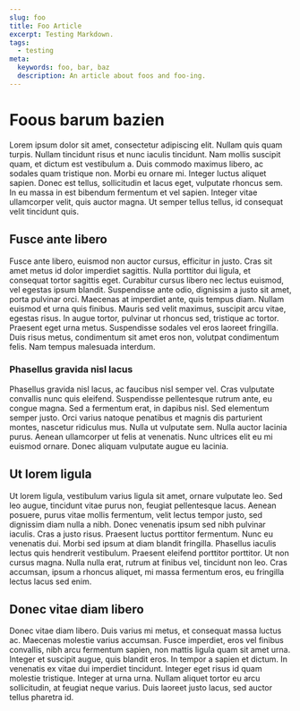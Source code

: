 ```yaml
---
slug: foo
title: Foo Article
excerpt: Testing Markdown.
tags:
  - testing
meta:
  keywords: foo, bar, baz
  description: An article about foos and foo-ing.
---
```


# Foous barum bazien

Lorem ipsum dolor sit amet, consectetur adipiscing elit. Nullam quis quam turpis. Nullam tincidunt risus et nunc iaculis tincidunt. Nam mollis suscipit quam, et dictum est vestibulum a. Duis commodo maximus libero, ac sodales quam tristique non. Morbi eu ornare mi. Integer luctus aliquet sapien. Donec est tellus, sollicitudin et lacus eget, vulputate rhoncus sem. In eu massa in est bibendum fermentum et vel sapien. Integer vitae ullamcorper velit, quis auctor magna. Ut semper tellus tellus, id consequat velit tincidunt quis.

## Fusce ante libero

Fusce ante libero, euismod non auctor cursus, efficitur in justo. Cras sit amet metus id dolor imperdiet sagittis. Nulla porttitor dui ligula, et consequat tortor sagittis eget. Curabitur cursus libero nec lectus euismod, vel egestas ipsum blandit. Suspendisse ante odio, dignissim a justo sit amet, porta pulvinar orci. Maecenas at imperdiet ante, quis tempus diam. Nullam euismod et urna quis finibus. Mauris sed velit maximus, suscipit arcu vitae, egestas risus. In augue tortor, pulvinar ut rhoncus sed, tristique ac tortor. Praesent eget urna metus. Suspendisse sodales vel eros laoreet fringilla. Duis risus metus, condimentum sit amet eros non, volutpat condimentum felis. Nam tempus malesuada interdum.

### Phasellus gravida nisl lacus

Phasellus gravida nisl lacus, ac faucibus nisl semper vel. Cras vulputate convallis nunc quis eleifend. Suspendisse pellentesque rutrum ante, eu congue magna. Sed a fermentum erat, in dapibus nisl. Sed elementum semper justo. Orci varius natoque penatibus et magnis dis parturient montes, nascetur ridiculus mus. Nulla ut vulputate sem. Nulla auctor lacinia purus. Aenean ullamcorper ut felis at venenatis. Nunc ultrices elit eu mi euismod ornare. Donec aliquam vulputate augue eu lacinia.

## Ut lorem ligula

Ut lorem ligula, vestibulum varius ligula sit amet, ornare vulputate leo. Sed leo augue, tincidunt vitae purus non, feugiat pellentesque lacus. Aenean posuere, purus vitae mollis fermentum, velit lectus tempor justo, sed dignissim diam nulla a nibh. Donec venenatis ipsum sed nibh pulvinar iaculis. Cras a justo risus. Praesent luctus porttitor fermentum. Nunc eu venenatis dui. Morbi sed ipsum at diam blandit fringilla. Phasellus iaculis lectus quis hendrerit vestibulum. Praesent eleifend porttitor porttitor. Ut non cursus magna. Nulla nulla erat, rutrum at finibus vel, tincidunt non leo. Cras accumsan, ipsum a rhoncus aliquet, mi massa fermentum eros, eu fringilla lectus lacus sed enim.

## Donec vitae diam libero

Donec vitae diam libero. Duis varius mi metus, et consequat massa luctus ac. Maecenas molestie varius accumsan. Fusce imperdiet, eros vel finibus convallis, nibh arcu fermentum sapien, non mattis ligula quam sit amet urna. Integer et suscipit augue, quis blandit eros. In tempor a sapien et dictum. In venenatis ex vitae dui imperdiet tincidunt. Integer eget risus id quam molestie tristique. Integer at urna urna. Nullam aliquet tortor eu arcu sollicitudin, at feugiat neque varius. Duis laoreet justo lacus, sed auctor tellus pharetra id.
